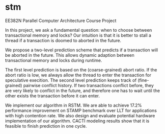 stm
===

EE382N Parallel Computer Architecture Course Project

In this project, we ask a fundamental question: when to choose between transactional memory and locks?  Our intuition is that it is better to stall a thread if a transaction is doomed to aborted in the future.

We propose a two-level prediction scheme that predicts if a transaction will be aborted in the future.  This allows dynamic adaption between transactional memory and locks during runtime.

The first level prediction is based on the (coarse-grained) abort ratio.  If the abort ratio is low, we always allow the thread to enter the transaction for speculative execition.  The second level prediction keeps track of (fine-grained) pairwise conflict history.  If two transactions conflict before, they are very likely to conflict in the future, and therefore one has to wait until the other exists the transaction before it can enter.

We implement our algorithm in RSTM.  We are able to achieve 17.2% performance improvement on STAMP benchmark over LLT for applications with high contention rate.  We also design and evaluate potential hardware implementation of our algorithm.  CACTI modeling results show that it is feasible to finish prediction in one cycle.
